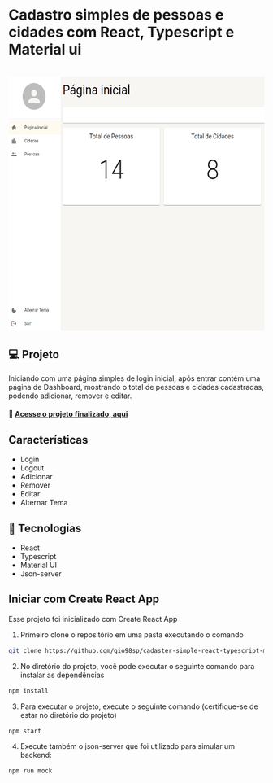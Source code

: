 # Cadastro simples de pessoas e cidades com React, Typescript e Material ui

<br />

<div align='center' >
  <img src="./public/screenshot.png" width='600px' height='500px' />
</div>

## 💻 Projeto

Iniciando com uma página simples de login inicial, após entrar contém uma página de Dashboard, mostrando o total de pessoas e cidades cadastradas, podendo adicionar, remover e editar.

#### :link: [Acesse o projeto finalizado, aqui](https://cadaster-simple-react-typescript-material-ui.vercel.app/)

## Características

- Login
- Logout
- Adicionar
- Remover
- Editar
- Alternar Tema

## 🚀 Tecnologias

- React
- Typescript
- Material UI
- Json-server

## Iniciar com Create React App

Esse projeto foi inicializado com Create React App

1. Primeiro clone o repositório em uma pasta executando o comando

```bash
git clone https://github.com/gio98sp/cadaster-simple-react-typescript-material-ui.git
```

2. No diretório do projeto, você pode executar o seguinte comando para instalar as dependências

```bash
npm install
```

3. Para executar o projeto, execute o seguinte comando (certifique-se de estar no diretório do projeto)

```bash
npm start
```

4. Execute também o json-server que foi utilizado para simular um backend:

```bash
npm run mock
```
